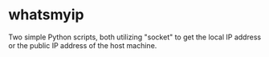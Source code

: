 # whatsmyip
Two simple Python scripts, both utilizing "socket" to get the local IP address or the public IP address of the host machine.
